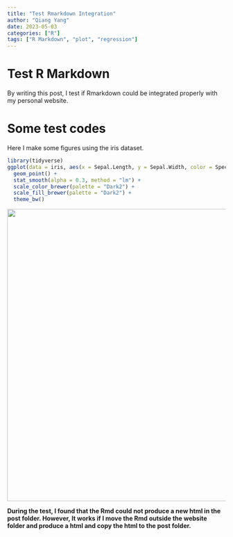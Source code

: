```yaml
---
title: "Test Rmarkdown Integration"
author: "Qiang Yang"
date: 2023-05-03
categories: ["R"]
tags: ["R Markdown", "plot", "regression"]
---
```




# Test R Markdown

By writing this post, I test if Rmarkdown could be integrated properly with my personal website.

# Some test codes

Here I make some figures using the iris dataset.


```r
library(tidyverse)
ggplot(data = iris, aes(x = Sepal.Length, y = Sepal.Width, color = Species, shape = Species, fill = Species)) +
  geom_point() +
  stat_smooth(alpha = 0.3, method = "lm") +
  scale_color_brewer(palette = "Dark2") +
  scale_fill_brewer(palette = "Dark2") +
  theme_bw()
```

<img src="{{< blogdown/postref >}}index.en_files/figure-html/unnamed-chunk-1-1.png" width="672" />

**During the test, I found that the Rmd could not produce a new html in the post folder. However, It works if I move the Rmd outside the website folder and produce a html and copy the html to the post folder.**
